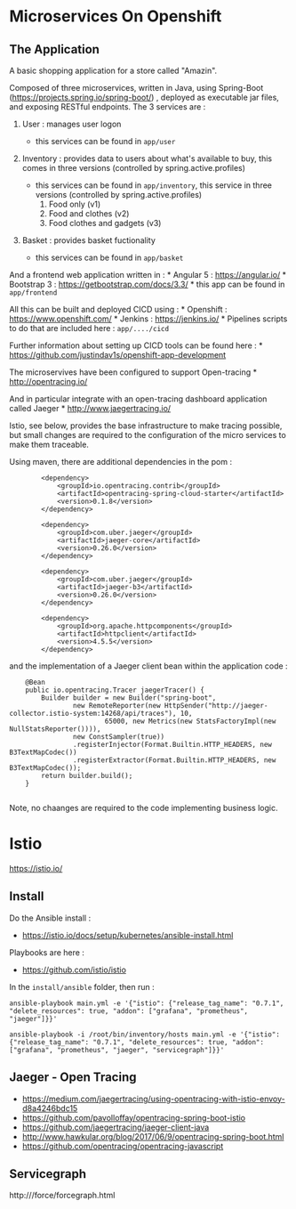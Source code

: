 # Microservices On Openshift


## The Application 

A basic shopping application for a store called "Amazin".

Composed of three microservices, written in Java, using Spring-Boot (https://projects.spring.io/spring-boot/) , deployed as executable jar files, and exposing RESTful endpoints. The 3 services are :
1. User : manages user logon
    * this services can be found in ```app/user```
2. Inventory : provides data to users about what's available to buy, this comes in three versions (controlled by spring.active.profiles)
    * this services can be found in ```app/inventory```, this service in three versions (controlled by spring.active.profiles)
        1. Food only (v1)
        2. Food and clothes (v2)
        3. Food clothes and gadgets (v3)
    
3. Basket : provides basket fuctionality 
   * this services can be found in ```app/basket``` 
    
And a frontend web application written in :
    * Angular 5 : https://angular.io/
    * Bootstrap 3 : https://getbootstrap.com/docs/3.3/
    * this app can be found in ```app/frontend```

All this can be built and deployed CICD using :
    * Openshift : https://www.openshift.com/
    * Jenkins : https://jenkins.io/
    * Pipelines scripts to do that are included here : ```app/..../cicd``` 

Further information about setting up CICD tools can be found here : 
    * https://github.com/justindav1s/openshift-app-development
 
The microservives have been configured to support Open-tracing
    * http://opentracing.io/
    
And in particular integrate with an open-tracing dashboard application called Jaeger
    * http://www.jaegertracing.io/  
    
Istio, see below, provides the base infrastructure to make tracing possible, but small changes are required to the configuration of the micro services to make them traceable.

Using maven, there are additional dependencies in the pom : 

```
		<dependency>
			<groupId>io.opentracing.contrib</groupId>
			<artifactId>opentracing-spring-cloud-starter</artifactId>
			<version>0.1.8</version>
		</dependency>

		<dependency>
			<groupId>com.uber.jaeger</groupId>
			<artifactId>jaeger-core</artifactId>
			<version>0.26.0</version>
		</dependency>

		<dependency>
			<groupId>com.uber.jaeger</groupId>
			<artifactId>jaeger-b3</artifactId>
			<version>0.26.0</version>
		</dependency>

		<dependency>
			<groupId>org.apache.httpcomponents</groupId>
			<artifactId>httpclient</artifactId>
			<version>4.5.5</version>
		</dependency>
```      

and the implementation of a Jaeger client bean within the application code :

```
    @Bean
    public io.opentracing.Tracer jaegerTracer() {
        Builder builder = new Builder("spring-boot",
                new RemoteReporter(new HttpSender("http://jaeger-collector.istio-system:14268/api/traces"), 10,
                        65000, new Metrics(new StatsFactoryImpl(new NullStatsReporter()))),
                new ConstSampler(true))
                .registerInjector(Format.Builtin.HTTP_HEADERS, new B3TextMapCodec())
                .registerExtractor(Format.Builtin.HTTP_HEADERS, new B3TextMapCodec());
        return builder.build();
    }
    
```

Note, no chaanges are required to the code implementing business logic.


# Istio

https://istio.io/

## Install

Do the Ansible install :
- https://istio.io/docs/setup/kubernetes/ansible-install.html

Playbooks are  here : 
- https://github.com/istio/istio

In the ```install/ansible``` folder, then run :

```
ansible-playbook main.yml -e '{"istio": {"release_tag_name": "0.7.1", "delete_resources": true, "addon": ["grafana", "prometheus", "jaeger"]}}'

ansible-playbook -i /root/bin/inventory/hosts main.yml -e '{"istio": {"release_tag_name": "0.7.1", "delete_resources": true, "addon": ["grafana", "prometheus", "jaeger", "servicegraph"]}}'
```

## Jaeger - Open Tracing

- https://medium.com/jaegertracing/using-opentracing-with-istio-envoy-d8a4246bdc15
- https://github.com/pavolloffay/opentracing-spring-boot-istio
- https://github.com/jaegertracing/jaeger-client-java
- http://www.hawkular.org/blog/2017/06/9/opentracing-spring-boot.html
- https://github.com/opentracing/opentracing-javascript

## Servicegraph

http://<HOST>/force/forcegraph.html
